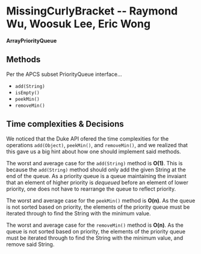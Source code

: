 # MissingCurlyBracket -- Raymond Wu, Woosuk Lee, Eric Wong

<b> ArrayPriorityQueue </b>

## Methods
Per the APCS subset PriorityQueue interface...
* `add(String)`
* `isEmpty()`
* `peekMin()`
* `removeMin()`

## Time complexities & Decisions 
We noticed that the Duke API ofered the time complexities for the operations `add(Object)`, `peekMin()`, and `removeMin()`, and we realized that this gave us a big hint about how one should implement said methods. 

The worst and average case for the `add(String)` method is **O(1)**. This is because the `add(String)` method should only add the given String at the end of the queue. As a priority queue is a queue maintaining the invaiant that an element of higher priority is *dequeued* before an element of lower priority, one does not have to rearrange the queue to reflect priority. 
 
The worst and average case for the `peekMin()` method is **O(n)**. As the queue is not sorted based on priority, the elements of the priority queue must be iterated through to find the String with the minimum value. 

The worst and average case for the `removeMin()` method is **O(n)**. As the queue is not sorted based on priority, the elements of the priority queue must be iterated through to find the String with the minimum value, and remove said String. 